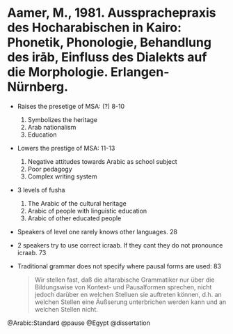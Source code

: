 # Aamer, M., 1981. Aussprachepraxis des Hocharabischen in Kairo: Phonetik, Phonologie, Behandlung des irāb, Einfluss des Dialekts auf die Morphologie. Erlangen-Nürnberg.

- Raises the presetige of MSA: (?) 8-10
  1. Symbolizes the heritage
  2. Arab nationalism
  3. Education

- Lowers the prestige of MSA: 11-13
  1. Negative attitudes towards Arabic as school subject
  2. Poor pedagogy
  3. Complex writing system

- 3 levels of fusha
  1. The Arabic of the cultural heritage
  2. Arabic of people with linguistic education
  3. Arabic of other educated people

- Speakers of level one rarely knows other languages. 28

- 2 speakers try to use correct icraab. If they cant they do not pronounce icraab. 73

- Traditional grammar does not specify where pausal forms are used: 83  

  > Wir stellen fast, daß die altarabische Grammatiker nur über die Bildungswise von Kontext- und Pausalformen sprechen, nicht jedoch darüber en welchen Stelluen sie auftreten können, d.h. an welchen Stellen eine Äußserung unterbrichen werden kann und an welchen Stellen nicht. 

@Arabic:Standard
@pause
@Egypt
@dissertation
